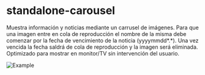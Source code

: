 # standalone-carousel

Muestra información y noticias mediante un carrusel de imágenes. Para que una imagen entre en cola de reproducción el nombre de la misma debe comenzar por la fecha de vencimiento de la noticia (yyyymmdd*.*). Una vez vencida la fecha saldrá de cola de reproducción y la imagen será eliminada. Optimizado para mostrar en monitor/TV sin intervención del usuario.

![Example](https://github.com/n7rc/standalone-carousel/blob/master/example/standalone-carousel.png)
